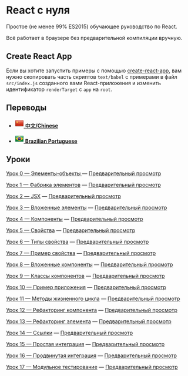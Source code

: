 # React с нуля

Простое (не менее 99% ES2015) обучающее руководство по React.

Всё работает в браузере без предварительной компиляции вручную.

## Create React App
 
Если вы хотите запустить примеры с помощью [create-react-app](https://github.com/facebook/create-react-app), вам нужно скопировать часть скриптов `text/babel` с примерами в файл `src/index.js` созданного вами React-приложения и изменить идентификатор `renderTarget` с `app` на `root`.

## Переводы

- [![china](https://raw.githubusercontent.com/gosquared/flags/master/flags/flags/shiny/24/China.png) **中文/Chinese**](https://github.com/chinanf-boy/react-from-zero)

- [![brazil](https://raw.githubusercontent.com/gosquared/flags/master/flags/flags/shiny/24/Brazil.png) **Brazilian Portuguese**](https://github.com/andre-motta/react-from-zero)

## Уроки

[Урок 0 — Элементы-объекты ](https://github.com/lex111/react-from-zero/blob/master/00-object-elements.html) —
[Предварительный просмотр](https://cdn.rawgit.com/lex111/react-from-zero/b31878c2/00-object-elements.html)

[Урок 1 — Фабрика элементов](https://github.com/lex111/react-from-zero/blob/master/01-element-factory.html) —
[Предварительный просмотр](https://cdn.rawgit.com/lex111/react-from-zero/b31878c2/01-element-factory.html)

[Урок 2 — JSX](https://github.com/lex111/react-from-zero/blob/master/02-jsx.html) —
[Предварительный просмотр](https://cdn.rawgit.com/lex111/react-from-zero/b31878c2/02-jsx.html)

[Урок 3 — Вложенные элементы](https://github.com/lex111/react-from-zero/blob/master/03-nested-elements.html) —
[Предварительный просмотр](https://cdn.rawgit.com/lex111/react-from-zero/b31878c2/03-nested-elements.html)

[Урок 4 — Компоненты](https://github.com/lex111/react-from-zero/blob/master/04-components.html) —
[Предварительный просмотр](https://cdn.rawgit.com/lex111/react-from-zero/b31878c2/04-components.html)

[Урок 5 — Свойства](https://github.com/lex111/react-from-zero/blob/master/05-properties.html) —
[Предварительный просмотр](https://cdn.rawgit.com/lex111/react-from-zero/62dc2789/05-properties.html)

[Урок 6 — Типы свойства](https://github.com/lex111/react-from-zero/blob/master/06-property-types.html) —
[Предварительный просмотр](https://cdn.rawgit.com/lex111/react-from-zero/b31878c2/06-property-types.html)

[Урок 7 — Пример свойства](https://github.com/lex111/react-from-zero/blob/master/07-property-example.html) —
[Предварительный просмотр](https://cdn.rawgit.com/lex111/react-from-zero/b31878c2/07-property-example.html)

[Урок 8 — Вложенные компоненты](https://github.com/lex111/react-from-zero/blob/master/08-nested-components.html) —
[Предварительный просмотр](https://cdn.rawgit.com/lex111/react-from-zero/b31878c2/08-nested-components.html)

[Урок 9 — Классы компонентов](https://github.com/lex111/react-from-zero/blob/master/09-component-classes.html) —
[Предварительный просмотр](https://cdn.rawgit.com/lex111/react-from-zero/b31878c2/09-component-classes.html)

[Урок 10 — Пример приложения](https://github.com/lex111/react-from-zero/blob/master/10-example-app.html) —
[Предварительный просмотр](https://cdn.rawgit.com/lex111/react-from-zero/b31878c2/10-example-app.html)

[Урок 11 — Методы жизненного цикла](https://github.com/lex111/react-from-zero/blob/master/11-lifecycle-methods.html) —
[Предварительный просмотр](https://cdn.rawgit.com/lex111/react-from-zero/b31878c2/11-lifecycle-methods.html)

[Урок 12 — Рефакторинг компонента](https://github.com/lex111/react-from-zero/blob/master/12-component-refactor.html) —
[Предварительный просмотр](https://cdn.rawgit.com/lex111/react-from-zero/b31878c2/12-component-refactor.html)

[Урок 13 — Рефакторинг элемента](https://github.com/lex111/react-from-zero/blob/master/13-element-refactor.html) —
[Предварительный просмотр](https://cdn.rawgit.com/lex111/react-from-zero/b31878c2/13-element-refactor.html)

[Урок 14 — Ссылки](https://github.com/lex111/react-from-zero/blob/master/14-references.html) —
[Предварительный просмотр](https://cdn.rawgit.com/lex111/react-from-zero/b31878c2/14-references.html)

[Урок 15 — Простая интеграция](https://github.com/lex111/react-from-zero/blob/master/15-simple-integration.html) —
[Предварительный просмотр](https://cdn.rawgit.com/lex111/react-from-zero/b31878c2/15-simple-integration.html)

[Урок 16 — Продвинутая интеграция](https://github.com/lex111/react-from-zero/blob/master/16-advanced-integration.html) —
[Предварительный просмотр](https://cdn.rawgit.com/lex111/react-from-zero/b31878c2/16-advanced-integration.html)

[Урок 17 — Модульное тестирование](https://github.com/lex111/react-from-zero/blob/master/17-unit-testing.html) —
[Предварительный просмотр](https://cdn.rawgit.com/lex111/react-from-zero/7dc8cf9b/17-unit-testing.html)
